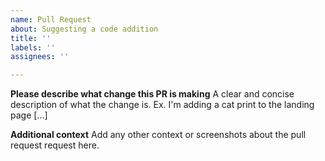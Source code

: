 ```yaml
---
name: Pull Request
about: Suggesting a code addition
title: ''
labels: ''
assignees: ''

---
```


**Please describe what change this PR is making**
A clear and concise description of what the change is. Ex. I'm adding a cat print to the landing page [...]

**Additional context**
Add any other context or screenshots about the pull request request here.
